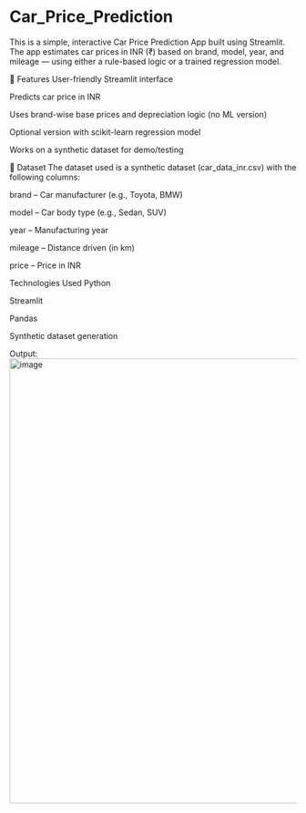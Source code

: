 # Car_Price_Prediction
This is a simple, interactive Car Price Prediction App built using Streamlit. The app estimates car prices in INR (₹) based on brand, model, year, and mileage — using either a rule-based logic or a trained regression model.

🧠 Features
User-friendly Streamlit interface

Predicts car price in INR

Uses brand-wise base prices and depreciation logic (no ML version)

Optional version with scikit-learn regression model

Works on a synthetic dataset for demo/testing

📁 Dataset
The dataset used is a synthetic dataset (car_data_inr.csv) with the following columns:

brand – Car manufacturer (e.g., Toyota, BMW)

model – Car body type (e.g., Sedan, SUV)

year – Manufacturing year

mileage – Distance driven (in km)

price – Price in INR

 Technologies Used
Python

Streamlit

Pandas

Synthetic dataset generation

Output:
<img width="700" height="781" alt="image" src="https://github.com/user-attachments/assets/c3895754-79dd-4eae-b645-34b43291c02c" />


